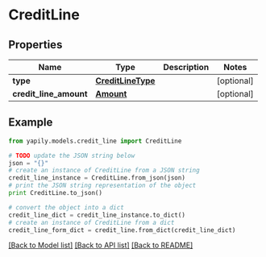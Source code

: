 # CreditLine


## Properties

Name | Type | Description | Notes
------------ | ------------- | ------------- | -------------
**type** | [**CreditLineType**](CreditLineType.md) |  | [optional] 
**credit_line_amount** | [**Amount**](Amount.md) |  | [optional] 

## Example

```python
from yapily.models.credit_line import CreditLine

# TODO update the JSON string below
json = "{}"
# create an instance of CreditLine from a JSON string
credit_line_instance = CreditLine.from_json(json)
# print the JSON string representation of the object
print CreditLine.to_json()

# convert the object into a dict
credit_line_dict = credit_line_instance.to_dict()
# create an instance of CreditLine from a dict
credit_line_form_dict = credit_line.from_dict(credit_line_dict)
```
[[Back to Model list]](../README.md#documentation-for-models) [[Back to API list]](../README.md#documentation-for-api-endpoints) [[Back to README]](../README.md)


